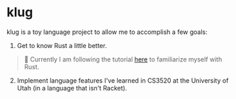 # klug

klug is a toy language project to allow me to accomplish a few goals:

1. Get to know Rust a little better.

  > :memo: Currently I am following the tutorial [here](https://arzg.github.io/lang/) to familiarize myself with Rust. 

2. Implement language features I've learned in CS3520 at the University of Utah (in a language that isn't Racket).
